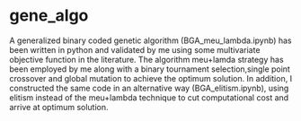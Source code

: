 # gene_algo
A generalized binary coded genetic algorithm (BGA_meu_lambda.ipynb) has been written in python and validated by me using some multivariate objective function in the literature. The algorithm meu+lamda strategy has been employed by me along with a binary tournament selection,single point crossover and global mutation to achieve the optimum solution. In addition, I constructed the same code in an alternative way (BGA_elitism.ipynb), using elitism instead of the meu+lambda technique to cut computational cost and arrive at optimum 
solution.
